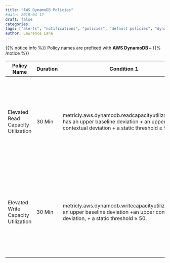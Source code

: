```yaml
---
title: "AWS DynamoDB Policies"
#date: 2018-04-12
draft: false
categories:
tags: ["alerts", "notifications", "policies", "default policies", "dynamoDB", "aws"]
author: Lawrence Lane
---
```

{{% notice info %}}
Policy names are prefixed with **AWS DynamoDB –**
{{% /notice %}}

| Policy Name                         | Duration | Condition 1                                                                                                                              | Cat.    | Description                                                                                                                            |
|-------------------------------------|----------|------------------------------------------------------------------------------------------------------------------------------------------|---------|----------------------------------------------------------------------------------------------------------------------------------------|
| Elevated Read Capacity Utilization  | 30 Min   | metricly.aws.dynamodb.readcapacityutilization has an upper baseline deviation + an upper contextual deviation + a static threshold ≥ 50. | WARNING | Read Capacity Utilization has been higher than expected for over 30 minutes; also, the actual value has been above 50% for that time.  |
| Elevated Write Capacity Utilization | 30 Min   | metricly.aws.dynamodb.writecapacityutilizationhas an upper baseline deviation +an upper contextual deviation, + a static threshold ≥ 50. | WARNING | Write Capacity Utilization has been higher than expected for over 30 minutes; also, the actual value has been above 50% for that time. |
